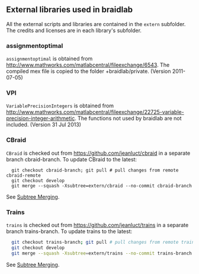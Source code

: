## External libraries used in braidlab

All the external scripts and libraries are contained in the `extern`
subfolder.  The credits and licenses are in each library's subfolder.

### assignmentoptimal

`assignmentoptimal` is obtained from http://www.mathworks.com/matlabcentral/fileexchange/6543.  The compiled mex file is copied to the folder +braidlab/private. (Version 2011-07-05)

### VPI

`VariablePrecisionIntegers` is obtained from http://www.mathworks.com/matlabcentral/fileexchange/22725-variable-precision-integer-arithmetic. The functions not used by braidlab are not included. (Version 31 Jul 2013)

### CBraid

`CBraid` is checked out from https://github.com/jeanluct/cbraid in a separate branch cbraid-branch.  To update CBraid to the latest:
```
  git checkout cbraid-branch; git pull # pull changes from remote cbraid-remote
  git checkout develop
  git merge --squash -Xsubtree=extern/cbraid --no-commit cbraid-branch
```
See [Subtree Merging](http://git-scm.com/book/en/v2/Git-Tools-Advanced-Merging).

### Trains

`trains` is checked out from https://github.com/jeanluct/trains
in a separate branch trains-branch.  To update trains to the latest:
```sh
  git checkout trains-branch; git pull # pull changes from remote trains-remote
  git checkout develop
  git merge --squash -Xsubtree=extern/trains --no-commit trains-branch
```
See [Subtree Merging](http://git-scm.com/book/en/v2/Git-Tools-Advanced-Merging).
